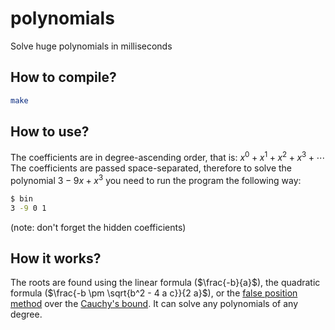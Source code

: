 # polynomials

Solve huge polynomials in milliseconds

## How to compile?

```sh
make
```

## How to use?

The coefficients are in degree-ascending order, that is: $x^0 + x^1 + x^2 + x^3 + \cdots$  
The coefficients are passed space-separated, therefore to solve the polynomial $3 - 9x + x^3$ you need to run the program the following way:
```sh
$ bin
3 -9 0 1
```

(note: don't forget the hidden coefficients)

## How it works?

The roots are found using the linear formula ($\frac{-b}{a}$), the quadratic formula ($\frac{-b \pm \sqrt{b^2 - 4 a c}}{2 a}$), or the [false position method](https://en.wikipedia.org/wiki/Regula_falsi) over the [Cauchy's bound](https://en.wikipedia.org/wiki/Geometrical_properties_of_polynomial_roots#Lagrange's_and_Cauchy's_bounds). It can solve any polynomials of any degree.